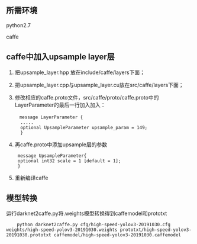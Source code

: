 ## 所需环境
python2.7

caffe

## caffe中加入upsample layer层
1. 把upsample_layer.hpp 放在include/caffe/layers下面；

2. 把upsample_layer.cpp与upsample_layer.cu放在src/caffe/layers下面；

3. 修改相应的caffe.proto文件，src/caffe/proto/caffe.proto中的LayerParameter的最后一行加入加入：

       　message LayerParameter {
         .....
         optional UpsampleParameter upsample_param = 149;
         }
  
4. 再caffe.proto中添加upsample层的参数
       
        message UpsampleParameter{
        optional int32 scale = 1 [default = 1];
        }
        
5. 重新编译caffe

## 模型转换
运行darknet2caffe.py将.weights模型转换得到caffemodel和prototxt

        python darknet2caffe.py cfg/high-speed-yolov3-20191030.cfg weights/high-speed-yolov3-20191030.weights prototxt/high-speed-yolov3-20191030.prototxt caffemodel/high-speed-yolov3-20191030.caffemodel
